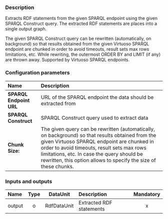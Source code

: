 ### Description

Extracts RDF statements from the given SPARQL endpoint using the given SPARQL Construct query. The extracted RDF statements are places into a single output graph. 

The given SPARQL Construct query can be rewritten (automatically, on background) so that results obtained from the given Virtuoso SPARQL endpoint are chunked in order to avoid timeouts, result sets max rows limitations, etc. While rewriting, the outermost ORDER BY and LIMIT (if any) are thrown away. Supported by Virtuoso SPARQL endpoints.

### Configuration parameters

| Name | Description |
|:----|:----|
|**SPARQL Endpoint URL** | URL of the SPARQL endpoint the data should be extracted from |
|**SPARQL Construct** | SPARQL Construct query used to extract data |
|**Chunk Size:** | The given query can be rewritten (automatically, on background) so that results obtained from the given Virtuoso SPARQL endpoint are chunked in order to avoid timeouts, result sets max rows limitations, etc. In case the query should be rewritten, this option allows to specify the size of these chunks. |

### Inputs and outputs

|Name |Type | DataUnit | Description | Mandatory |
|:--------|:------:|:------:|:-------------|:---------------------:|
|output |o |RdfDataUnit |Extracted RDF statements |x|
